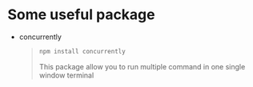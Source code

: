 # Some useful package

- concurrently
  > ```bash
  > npm install concurrently
  > ```
  >
  > This package allow you to run multiple command in one single window terminal
